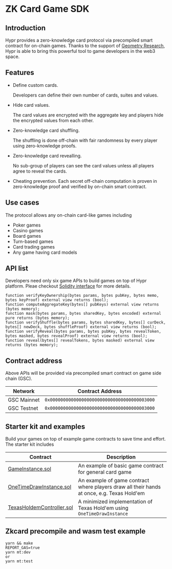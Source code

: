 # ZK Card Game SDK

## Introduction

Hypr provides a zero-knowledge card protocol via precompiled smart contract for on-chain games. Thanks to the support of [Geometry Research](https://geometryresearch.xyz), Hypr is able to bring this powerful tool to game developers in the web3 space.

## Features

-   Define custom cards.

    Developers can define their own number of cards, suites and values.

-   Hide card values.

    The card values are encrypted with the aggregate key and players hide the encrypted values from each other.

-   Zero-knowledge card shuffling.

    The shuffling is done off-chain with fair randomness by every player using zero-knowledge proofs.

-   Zero-knowledge card revealling.

    No sub-group of players can see the card values unless all players agree to reveal the cards.

-   Cheating prevention.
    Each secret off-chain computation is proven in zero-knowledge proof and verified by on-chain smart contract.

## Use cases

The protocol allows any on-chain card-like games including

-   Poker games
-   Casino games
-   Board games
-   Turn-based games
-   Card trading games
-   Any game having card models

## API list

Developers need only six game APIs to build games on top of Hypr platform. Pleae checkout [Solidity interface](https://github.com/HyprNetwork/zk-card-game-sdk/blob/main/interfaces/IMentalPoker.sol) for more details.

```
function verifyKeyOwnership(bytes params, bytes pubKey, bytes memo, bytes keyProof) external view returns (bool);
function computeAggregateKey(bytes[] pubKeys) external view returns (bytes memory);
function mask(bytes params, bytes sharedKey, bytes encoded) external pure returns (bytes memory);
function verifyShuffle(bytes params, bytes sharedKey, bytes[] curDeck, bytes[] newDeck, bytes shuffleProof) external view returns (bool);
function verifyReveal(bytes params, bytes pubKey, bytes revealToken, bytes masked, bytes revealProof) external view returns (bool);
function reveal(bytes[] revealTokens, bytes masked) external view returns (bytes memory);
```

## Contract address

Above APIs will be provided via precompiled smart contract on game side chain (GSC).

| Network     | Contract Address                             |
| ----------- | -------------------------------------------- |
| GSC Mainnet | `0x0000000000000000000000000000000000003000` |
| GSC Testnet | `0x0000000000000000000000000000000000003000` |

## Starter kit and examples

Build your games on top of example game contracts to save time and effort. The starter kit includes

| Contract                                                                                                                     | Description                                                                                |
| ---------------------------------------------------------------------------------------------------------------------------- | ------------------------------------------------------------------------------------------ |
| [GameInstance.sol](https://github.com/HyprNetwork/zk-card-game-sdk/blob/main/contracts/GameInstance.sol)                  | An example of basic game contract for general card game                                    |
| [OneTimeDrawInstance.sol](https://github.com/HyprNetwork/zk-card-game-sdk/blob/main/contracts/OneTimeDrawInstance.sol)    | An example of game contract where players draw all their hands at once, e.g. Texas Hold'em |
| [TexasHoldemController.sol](https://github.com/HyprNetwork/zk-card-game-sdk/blob/main/contracts/examples/TexasHoldemController.sol) | A minimized implementation of Texas Hold'em using `OneTimeDrawInstance`                    |

## Zkcard precompile and wasm test example

```shell
yarn && make
REPORT_GAS=true
yarn mt:dev
or
yarn mt:test
```
